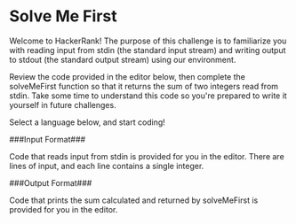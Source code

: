 Solve Me First
==============
Welcome to HackerRank! The purpose of this challenge is to familiarize you with reading input from stdin (the standard input stream) and writing output to stdout (the standard output stream) using our environment.

Review the code provided in the editor below, then complete the solveMeFirst function so that it returns the sum of two integers read from stdin. Take some time to understand this code so you're prepared to write it yourself in future challenges.

Select a language below, and start coding!

###Input Format###

Code that reads input from stdin is provided for you in the editor. There are  lines of input, and each line contains a single integer.

###Output Format###

Code that prints the sum calculated and returned by solveMeFirst is provided for you in the editor.
